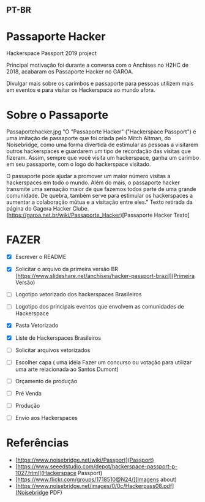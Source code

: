 ## PT-BR

# Passaporte Hacker
Hackerspace Passport 2019 project

Principal motivação foi durante a conversa com o Anchises no H2HC de 2018, acabaram os Passaporte Hacker no GAROA.

Divulgar mais sobre os carimbos e passaporte para pessoas utilizem mais em eventos e para visitar os Hackerspace ao mundo afora.

# Sobre o Passaporte
Passaportehacker.jpg
"O "Passaporte Hacker" ("Hackerspace Passport") é uma imitação de passaporte que foi criada pelo Mitch Altman, do Noisebridge, como uma forma divertida de estimular as pessoas a visitarem outros hackerspaces e guardarem um tipo de recordação das visitas que fizeram. Assim, sempre que você visita um hackerspace, ganha um carimbo em seu passaporte, com o logo do hackerspace visitado.

O passaporte pode ajudar a promover um maior número visitas a hackerspaces em todo o mundo. Além do mais, o passaporte hacker transmite uma sensação maior de que fazemos todos parte de uma grande comunidade. De quebra, também serve para estimular os hackerspaces a aumentar a colaboração mútua e a visitação entre eles."
Texto retirada da página do Gagora Hacker Clube.
(https://garoa.net.br/wiki/Passaporte_Hacker)[Passaporte Hacker Texto]

# FAZER
- [x] Escrever o README
- [x] Solicitar o arquivo da primeira versão BR [https://www.slideshare.net/anchises/hacker-passport-brazil](Primeira Versão)
- [ ] Logotipo vetorizado dos hackerspaces Brasileiros
- [ ] Logotipo dos principais eventos que envolvem as comunidades de Hackerspace
- [x] Pasta Vetorizado
- [x] Liste de Hackerspaces Brasileiros
- [ ] Solicitar arquivos vetorizados
- [ ] Escolher capa ( uma idéia Fazer um concurso ou votação para utilizar uma arte relacionada ao Santos Dumont)
- [ ] Orçamento de produção
- [ ] Pré Venda
 -[ ] Produção
- [ ] Envio aos Hackerspaces


# Referências 
- [https://www.noisebridge.net/wiki/Passport](Passport)
- [https://www.seeedstudio.com/depot/hackerspace-passport-p-1027.html](Hackerspace Passport)
- [https://www.flickr.com/groups/1718510@N24/](Imagens about)
- [https://www.noisebridge.net/images/0/0c/Hackerpass08.pdf](Noisebridge PDF)
